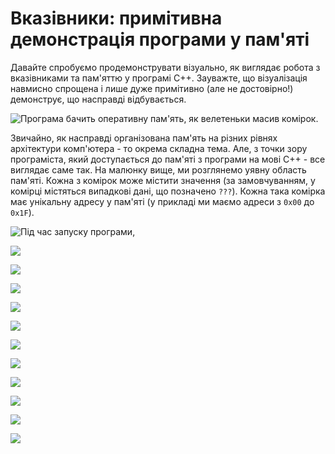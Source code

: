 # Вказівники: примітивна демонстрація програми у пам'яті

Давайте спробуємо продемонструвати візуально, як виглядає робота з вказівниками та пам'яттю у програмі С++. Зауважте, що візуалізація навмисно спрощена і лише дуже примітивно \(але не достовірно!\) демонструє, що насправді відбувається. 

![&#x41F;&#x440;&#x43E;&#x433;&#x440;&#x430;&#x43C;&#x430; &#x431;&#x430;&#x447;&#x438;&#x442;&#x44C; &#x43E;&#x43F;&#x435;&#x440;&#x430;&#x442;&#x438;&#x432;&#x43D;&#x443; &#x43F;&#x430;&#x43C;&apos;&#x44F;&#x442;&#x44C;, &#x44F;&#x43A; &#x432;&#x435;&#x43B;&#x435;&#x442;&#x435;&#x43D;&#x44C;&#x43A;&#x438; &#x43C;&#x430;&#x441;&#x438;&#x432; &#x43A;&#x43E;&#x43C;&#x456;&#x440;&#x43E;&#x43A;.](../../.gitbook/assets/memdemo_1.png)

Звичайно, як насправді організована пам'ять на різних рівнях архітектури комп'ютера - то окрема складна тема. Але, з точки зору програміста, який доступається до пам'яті з програми на мові С++ - все виглядає саме так. На малюнку вище, ми розглянемо уявну область пам'яті. Кожна з комірок може містити значення \(за замовчуванням, у комірці містяться випадкові дані, що позначено `???`\). Кожна така комірка має унікальну адресу у пам'яті \(у прикладі ми маємо адреси з `0x00` до `0x1F`\).

![&#x41F;&#x456;&#x434; &#x447;&#x430;&#x441; &#x437;&#x430;&#x43F;&#x443;&#x441;&#x43A;&#x443; &#x43F;&#x440;&#x43E;&#x433;&#x440;&#x430;&#x43C;&#x438;, ](../../.gitbook/assets/memdemo_2.png)

![](../../.gitbook/assets/memdemo_3.png)

![](../../.gitbook/assets/memdemo_4.png)

![](../../.gitbook/assets/memdemo_5.png)

![](../../.gitbook/assets/memdemo_6.png)

![](../../.gitbook/assets/memdemo_7.png)

![](../../.gitbook/assets/memdemo_8.png)

![](../../.gitbook/assets/memdemo_9.png)

![](../../.gitbook/assets/memdemo_9.png)

![](../../.gitbook/assets/memdemo_10.png)

![](../../.gitbook/assets/memdemo_11.png)

![](../../.gitbook/assets/memdemo_12.png)

